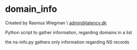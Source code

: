 # domain_info

Created by Rasmus Wiegman \ admin@latency.dk


Python script to gather information, regarding domains in a list

the ns-info.py gathers only information regarding NS records
